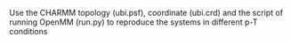 Use the CHARMM topology (ubi.psf), coordinate (ubi.crd) and the script of running OpenMM (run.py) to reproduce the systems in different p-T conditions
